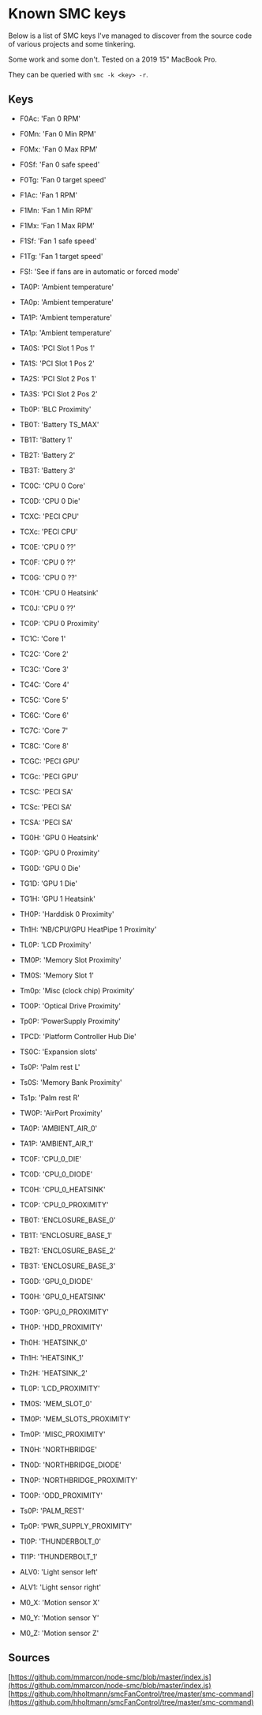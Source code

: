 # Known SMC keys

Below is a list of SMC keys I've managed to discover from the source code of various projects and some tinkering.

Some work and some don't. Tested on a 2019 15" MacBook Pro.

They can be queried with `smc -k <key> -r`.

## Keys

* F0Ac: 'Fan 0 RPM'
* F0Mn: 'Fan 0 Min RPM'
* F0Mx: 'Fan 0 Max RPM'
* F0Sf: 'Fan 0 safe speed'
* F0Tg: 'Fan 0 target speed'
* F1Ac: 'Fan 1 RPM'
* F1Mn: 'Fan 1 Min RPM'
* F1Mx: 'Fan 1 Max RPM'
* F1Sf: 'Fan 1 safe speed'
* F1Tg: 'Fan 1 target speed'
* FS!: 'See if fans are in automatic or forced mode'
* TA0P: 'Ambient temperature'
* TA0p: 'Ambient temperature'
* TA1P: 'Ambient temperature'
* TA1p: 'Ambient temperature'
* TA0S: 'PCI Slot 1 Pos 1'
* TA1S: 'PCI Slot 1 Pos 2'
* TA2S: 'PCI Slot 2 Pos 1'
* TA3S: 'PCI Slot 2 Pos 2'
* Tb0P: 'BLC Proximity'
* TB0T: 'Battery TS_MAX'
* TB1T: 'Battery 1'
* TB2T: 'Battery 2'
* TB3T: 'Battery 3'
* TC0C: 'CPU 0 Core'
* TC0D: 'CPU 0 Die'
* TCXC: 'PECI CPU'
* TCXc: 'PECI CPU'
* TC0E: 'CPU 0 ??'
* TC0F: 'CPU 0 ??'
* TC0G: 'CPU 0 ??'
* TC0H: 'CPU 0 Heatsink'
* TC0J: 'CPU 0 ??'
* TC0P: 'CPU 0 Proximity'
* TC1C: 'Core 1'
* TC2C: 'Core 2'
* TC3C: 'Core 3'
* TC4C: 'Core 4'
* TC5C: 'Core 5'
* TC6C: 'Core 6'
* TC7C: 'Core 7'
* TC8C: 'Core 8'
* TCGC: 'PECI GPU'
* TCGc: 'PECI GPU'
* TCSC: 'PECI SA'
* TCSc: 'PECI SA'
* TCSA: 'PECI SA'
* TG0H: 'GPU 0 Heatsink'
* TG0P: 'GPU 0 Proximity'
* TG0D: 'GPU 0 Die'
* TG1D: 'GPU 1 Die'
* TG1H: 'GPU 1 Heatsink'
* TH0P: 'Harddisk 0 Proximity'
* Th1H: 'NB/CPU/GPU HeatPipe 1 Proximity'
* TL0P: 'LCD Proximity'
* TM0P: 'Memory Slot Proximity'
* TM0S: 'Memory Slot 1'
* Tm0p: 'Misc (clock chip) Proximity'
* TO0P: 'Optical Drive Proximity'
* Tp0P: 'PowerSupply Proximity'
* TPCD: 'Platform Controller Hub Die'
* TS0C: 'Expansion slots'
* Ts0P: 'Palm rest L'
* Ts0S: 'Memory Bank Proximity'
* Ts1p: 'Palm rest R'
* TW0P: 'AirPort Proximity'

* TA0P: 'AMBIENT_AIR_0'
* TA1P: 'AMBIENT_AIR_1'
* TC0F: 'CPU_0_DIE'
* TC0D: 'CPU_0_DIODE'
* TC0H: 'CPU_0_HEATSINK'
* TC0P: 'CPU_0_PROXIMITY'
* TB0T: 'ENCLOSURE_BASE_0'
* TB1T: 'ENCLOSURE_BASE_1'
* TB2T: 'ENCLOSURE_BASE_2'
* TB3T: 'ENCLOSURE_BASE_3'
* TG0D: 'GPU_0_DIODE'
* TG0H: 'GPU_0_HEATSINK'
* TG0P: 'GPU_0_PROXIMITY'
* TH0P: 'HDD_PROXIMITY'
* Th0H: 'HEATSINK_0'
* Th1H: 'HEATSINK_1'
* Th2H: 'HEATSINK_2'
* TL0P: 'LCD_PROXIMITY'
* TM0S: 'MEM_SLOT_0'
* TM0P: 'MEM_SLOTS_PROXIMITY'
* Tm0P: 'MISC_PROXIMITY'
* TN0H: 'NORTHBRIDGE'
* TN0D: 'NORTHBRIDGE_DIODE'
* TN0P: 'NORTHBRIDGE_PROXIMITY'
* TO0P: 'ODD_PROXIMITY'
* Ts0P: 'PALM_REST'
* Tp0P: 'PWR_SUPPLY_PROXIMITY'
* TI0P: 'THUNDERBOLT_0'
* TI1P: 'THUNDERBOLT_1'
* ALV0: 'Light sensor left'
* ALV1: 'Light sensor right'
* M0_X: 'Motion sensor X'
* M0_Y: 'Motion sensor Y'
* M0_Z: 'Motion sensor Z'

## Sources

[https://github.com/mmarcon/node-smc/blob/master/index.js](https://github.com/mmarcon/node-smc/blob/master/index.js)
[https://github.com/hholtmann/smcFanControl/tree/master/smc-command](https://github.com/hholtmann/smcFanControl/tree/master/smc-command)
